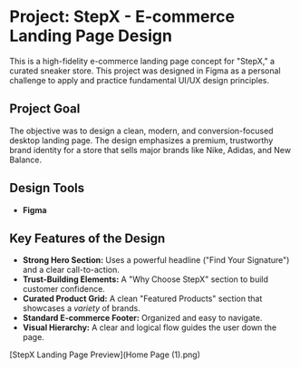 # Project: StepX - E-commerce Landing Page Design

This is a high-fidelity e-commerce landing page concept for "StepX," a curated sneaker store. This project was designed in Figma as a personal challenge to apply and practice fundamental UI/UX design principles.

## Project Goal

The objective was to design a clean, modern, and conversion-focused desktop landing page. The design emphasizes a premium, trustworthy brand identity for a store that sells major brands like Nike, Adidas, and New Balance.

## Design Tools
* **Figma**

## Key Features of the Design
* **Strong Hero Section:** Uses a powerful headline ("Find Your Signature") and a clear call-to-action.
* **Trust-Building Elements:** A "Why Choose StepX" section to build customer confidence.
* **Curated Product Grid:** A clean "Featured Products" section that showcases a *variety* of brands.
* **Standard E-commerce Footer:** Organized and easy to navigate.
* **Visual Hierarchy:** A clear and logical flow guides the user down the page.

[StepX Landing Page Preview](Home Page (1).png)
